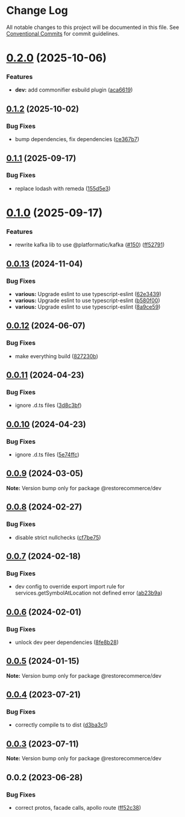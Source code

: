 # Change Log

All notable changes to this project will be documented in this file.
See [Conventional Commits](https://conventionalcommits.org) for commit guidelines.

# [0.2.0](https://github.com/restorecommerce/libs/compare/@restorecommerce/dev@0.1.2...@restorecommerce/dev@0.2.0) (2025-10-06)


### Features

* **dev:** add commonifier esbuild plugin ([aca6619](https://github.com/restorecommerce/libs/commit/aca66193888f3dd9cf0b569d7fd1ed76eb8a5bd3))





## [0.1.2](https://github.com/restorecommerce/libs/compare/@restorecommerce/dev@0.1.1...@restorecommerce/dev@0.1.2) (2025-10-02)


### Bug Fixes

* bump dependencies, fix dependencies ([ce367b7](https://github.com/restorecommerce/libs/commit/ce367b75c3998dd87fc6827dca33f5fcd6a26493))





## [0.1.1](https://github.com/restorecommerce/libs/compare/@restorecommerce/dev@0.1.0...@restorecommerce/dev@0.1.1) (2025-09-17)


### Bug Fixes

* replace lodash with remeda ([155d5e3](https://github.com/restorecommerce/libs/commit/155d5e3e99b1f6fcbe75260acde66d5a504872c6))





# [0.1.0](https://github.com/restorecommerce/libs/compare/@restorecommerce/dev@0.0.13...@restorecommerce/dev@0.1.0) (2025-09-17)


### Features

* rewrite kafka lib to use @platformatic/kafka ([#150](https://github.com/restorecommerce/libs/issues/150)) ([ff52791](https://github.com/restorecommerce/libs/commit/ff5279178c7211af3cafc5cb039bfcc17e5929d6))





## [0.0.13](https://github.com/restorecommerce/libs/compare/@restorecommerce/dev@0.0.12...@restorecommerce/dev@0.0.13) (2024-11-04)


### Bug Fixes

* **various:** Upgrade eslint to use typescript-eslint ([62e3439](https://github.com/restorecommerce/libs/commit/62e34393bf633012bc8def8586959dd9e5c6b2a4))
* **various:** Upgrade eslint to use typescript-eslint ([b580f00](https://github.com/restorecommerce/libs/commit/b580f00d5bd1d67c8fc1caabcb75ca3b6d12a83e))
* **various:** Upgrade eslint to use typescript-eslint ([8a9ce59](https://github.com/restorecommerce/libs/commit/8a9ce59edc0f8619bc13745462f9c59e4bb6c6ab))





## [0.0.12](https://github.com/restorecommerce/libs/compare/@restorecommerce/dev@0.0.11...@restorecommerce/dev@0.0.12) (2024-06-07)


### Bug Fixes

* make everything build ([827230b](https://github.com/restorecommerce/libs/commit/827230b3e92323f1efb75ad30b36b6cc881f4e04))





## [0.0.11](https://github.com/restorecommerce/libs/compare/@restorecommerce/dev@0.0.9...@restorecommerce/dev@0.0.11) (2024-04-23)


### Bug Fixes

* ignore .d.ts files ([3d8c3bf](https://github.com/restorecommerce/libs/commit/3d8c3bf582986e2fdc84a77117c74c883d75a55b))





## [0.0.10](https://github.com/restorecommerce/libs/compare/@restorecommerce/dev@0.0.9...@restorecommerce/dev@0.0.10) (2024-04-23)


### Bug Fixes

* ignore .d.ts files ([5e74ffc](https://github.com/restorecommerce/libs/commit/5e74ffc41758cbc941a744397ef633a3843b63b7))





## [0.0.9](https://github.com/restorecommerce/libs/compare/@restorecommerce/dev@0.0.8...@restorecommerce/dev@0.0.9) (2024-03-05)

**Note:** Version bump only for package @restorecommerce/dev





## [0.0.8](https://github.com/restorecommerce/libs/compare/@restorecommerce/dev@0.0.7...@restorecommerce/dev@0.0.8) (2024-02-27)


### Bug Fixes

* disable strict nullchecks ([cf7be75](https://github.com/restorecommerce/libs/commit/cf7be75e06c05567af334eb8448ed781f70a6322))





## [0.0.7](https://github.com/restorecommerce/libs/compare/@restorecommerce/dev@0.0.6...@restorecommerce/dev@0.0.7) (2024-02-18)


### Bug Fixes

* dev config to override export import rule for services.getSymbolAtLocation not defined error ([ab23b9a](https://github.com/restorecommerce/libs/commit/ab23b9aafbced0cc2450a99e4a27e81c840a2270))





## [0.0.6](https://github.com/restorecommerce/libs/compare/@restorecommerce/dev@0.0.5...@restorecommerce/dev@0.0.6) (2024-02-01)


### Bug Fixes

* unlock dev peer dependencies ([8fe8b28](https://github.com/restorecommerce/libs/commit/8fe8b2860478af484f29d59631fed2a732071ca9))





## [0.0.5](https://github.com/restorecommerce/libs/compare/@restorecommerce/dev@0.0.4...@restorecommerce/dev@0.0.5) (2024-01-15)

**Note:** Version bump only for package @restorecommerce/dev





## [0.0.4](https://github.com/restorecommerce/libs/compare/@restorecommerce/dev@0.0.3...@restorecommerce/dev@0.0.4) (2023-07-21)


### Bug Fixes

* correctly compile ts to dist ([d3ba3c1](https://github.com/restorecommerce/libs/commit/d3ba3c157c8a8bbe597dee067bfe212fe4d87c54))





## [0.0.3](https://github.com/restorecommerce/libs/compare/@restorecommerce/dev@0.0.2...@restorecommerce/dev@0.0.3) (2023-07-11)

**Note:** Version bump only for package @restorecommerce/dev





## 0.0.2 (2023-06-28)


### Bug Fixes

* correct protos, facade calls, apollo route ([ff52c38](https://github.com/restorecommerce/libs/commit/ff52c38ee4e6c6236747d6921361b5e4131384a2))
